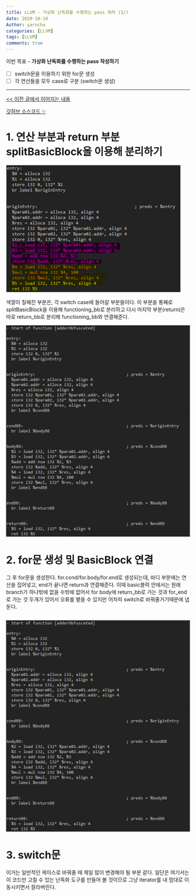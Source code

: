 ```yaml
---
title: LLVM - 가상화 난독화를 수행하는 pass 제작 (3/)
date: 2020-10-10
Author: yarncha
categories: [LLVM]
tags: [LLVM]
comments: true
---
```


이번 목표 - **가상화 난독화를 수행하는 pass 작성하기**

-   [ ] switch문을 이용하기 위한 for문 생성
-   [ ] 각 연산들을 모두 case로 구분 (switch문 생성)

* * *

[&lt;&lt; 이전 글에서 이어지는 내용](https://yarncha.github.io/posts/18/)

[깃허브 소스코드 ✨](https://github.com/yarncha/llvm/blob/main/VirtualEditor/VirtualEditor.cpp)

# 1. 연산 부분과 return 부분 splitBasicBlock을 이용해 분리하기

![img](\images\19_01.png)

색깔이 칠해진 부분은, 각 switch case에 들어갈 부분들이다. 이 부분을 통째로 splitBasicBlock을 이용해 functioning_bb로 분리하고 다시 마지막 부분(return)은 따로 return_bb로 분리해 functioning_bb와 연결해준다.

![img](\images\19_02.png)

# 2. for문 생성 및 BasicBlock 연결

그 후 for문을 생성한다. for.cond/for.body/for.end로 생성되는데, 바디 부분에는 연산을 집어넣고, end가 끝나면 return과 연결해준다.
이때 basic블럭 안에서는 원래 branch가 하나밖에 없을 수밖에 없어서 for body에 return_bb로 가는 것과 for_end로 가는 것 두개가 있어서 오류를 뱉을 수 있지만 어차피 switch로 바꿔줄거기때문에 냅둔다.

```cpp

```

![img](\images\19_02.png)

# 3. switch문

이거는 일반적인 케이스로 바꿔줄 때 제일 많이 변경해야 될 부분 같다. 일단은 여기서는 이 코드만 고칠 수 있는 난독화 도구를 만들어 볼 것이므로 그냥 iterator를 내 맘대로 이동시키면서 잘라버린다.

<!-- References -->
